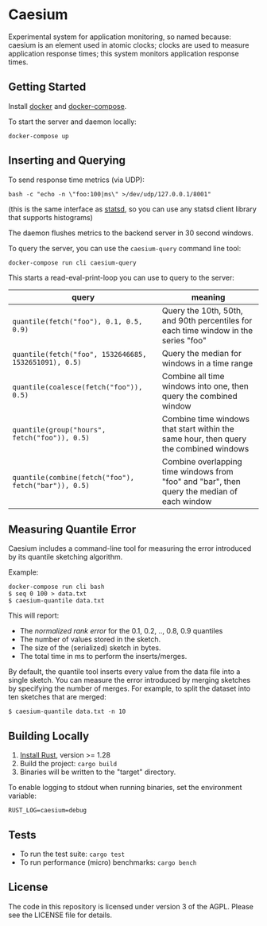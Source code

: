 Caesium
=======

Experimental system for application monitoring, so named because: caesium is an element used in atomic clocks; clocks are used to measure application response times; this system monitors application response times.

Getting Started
---------------

Install [docker](https://docs.docker.com/install/) and [docker-compose](https://docs.docker.com/compose/install/).

To start the server and daemon locally:
```
docker-compose up
```


Inserting and Querying
----------------------

To send response time metrics (via UDP):
```
bash -c "echo -n \"foo:100|ms\" >/dev/udp/127.0.0.1/8001"
```
(this is the same interface as [statsd](https://github.com/etsy/statsd/), so you can use any statsd client library that supports histograms)

The daemon flushes metrics to the backend server in 30 second windows.

To query the server, you can use the `caesium-query` command line tool:
```
docker-compose run cli caesium-query
```

This starts a read-eval-print-loop you can use to query to the server:

| query | meaning |
| ----- | ------- |
| `quantile(fetch("foo"), 0.1, 0.5, 0.9)` | Query the 10th, 50th, and 90th percentiles for each time window in the series "foo" |
| `quantile(fetch("foo", 1532646685, 1532651091), 0.5)` | Query the median for windows in a time range |
| `quantile(coalesce(fetch("foo")), 0.5)` | Combine all time windows into one, then query the combined window |
| `quantile(group("hours", fetch("foo")), 0.5)` | Combine time windows that start within the same hour, then query the combined windows |
| `quantile(combine(fetch("foo"), fetch("bar")), 0.5)` | Combine overlapping time windows from "foo" and "bar", then query the median of each window |


Measuring Quantile Error
------------------------

Caesium includes a command-line tool for measuring the error introduced by its quantile sketching algorithm.

Example:
```
docker-compose run cli bash
$ seq 0 100 > data.txt
$ caesium-quantile data.txt
```

This will report:
* The *normalized rank error* for the 0.1, 0.2, .., 0.8, 0.9 quantiles
* The number of values stored in the sketch.
* The size of the (serialized) sketch in bytes.
* The total time in ms to perform the inserts/merges.

By default, the quantile tool inserts every value from the data file into a single sketch.  You can measure the error introduced by merging sketches by specifying the number of merges.  For example, to split the dataset into ten sketches that are merged:
```
$ caesium-quantile data.txt -n 10
```


Building Locally
----------------

1. [Install Rust](https://www.rust-lang.org/en-US/install.html), version >= 1.28
2. Build the project: `cargo build`
3. Binaries will be written to the "target" directory.

To enable logging to stdout when running binaries, set the environment variable:
```
RUST_LOG=caesium=debug
```


Tests
-----

* To run the test suite: `cargo test`
* To run performance (micro) benchmarks: `cargo bench`


License
-------
The code in this repository is licensed under version 3 of the AGPL. Please see the LICENSE file for details.
